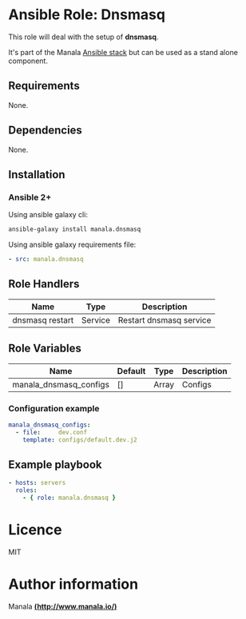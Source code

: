 # Ansible Role: Dnsmasq

This role will deal with the setup of __dnsmasq__.

It's part of the Manala <a href="http://www.manala.io" target="_blank">Ansible stack</a> but can be used as a stand alone component.

## Requirements

None.

## Dependencies

None.

## Installation

### Ansible 2+

Using ansible galaxy cli:

```bash
ansible-galaxy install manala.dnsmasq
```

Using ansible galaxy requirements file:

```yaml
- src: manala.dnsmasq
```

## Role Handlers

|Name|Type|Description|
|----|----|-----------|
|dnsmasq restart|Service|Restart dnsmasq service

## Role Variables

|Name|Default|Type|Description|
|----|-------|----|-----------|
|manala_dnsmasq_configs|[]|Array|Configs

### Configuration example

```yaml
manala_dnsmasq_configs:
  - file:     dev.conf
    template: configs/default.dev.j2
```

## Example playbook

```yaml
- hosts: servers
  roles:
    - { role: manala.dnsmasq }
```

# Licence

MIT

# Author information

Manala [**(http://www.manala.io/)**](http://www.manala.io)
